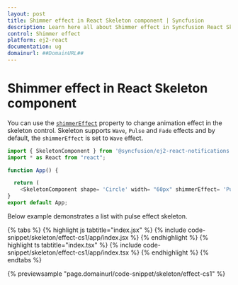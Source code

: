 ```yaml
---
layout: post
title: Shimmer effect in React Skeleton component | Syncfusion
description: Learn here all about Shimmer effect in Syncfusion React Skeleton component of Syncfusion Essential JS 2 and more.
control: Shimmer effect 
platform: ej2-react
documentation: ug
domainurl: ##DomainURL##
---
```


# Shimmer effect in React Skeleton component

You can use the [`shimmerEffect`](https://ej2.syncfusion.com/react/documentation/api/skeleton#shimmereffect) property to change animation effect in the skeleton control. Skeleton supports `Wave`, `Pulse` and `Fade` effects and by default, the `shimmerEffect` is set to `Wave` effect.

```ts
import { SkeletonComponent } from '@syncfusion/ej2-react-notifications';
import * as React from "react";

function App() {

  return (
    <SkeletonComponent shape= 'Circle' width= "60px" shimmerEffect= 'Pulse'></SkeletonComponent>);
}
export default App;
```

Below example demonstrates a list with pulse effect skeleton.

{% tabs %}
{% highlight js tabtitle="index.jsx" %}
{% include code-snippet/skeleton/effect-cs1/app/index.jsx %}
{% endhighlight %}
{% highlight ts tabtitle="index.tsx" %}
{% include code-snippet/skeleton/effect-cs1/app/index.tsx %}
{% endhighlight %}
{% endtabs %}

 {% previewsample "page.domainurl/code-snippet/skeleton/effect-cs1" %}
